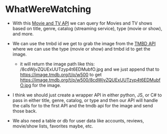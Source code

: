 # WhatWereWatching

 * With this [Movie and TV API](https://rapidapi.com/movie-of-the-night-movie-of-the-night-default/api/streaming-availability/playground/apiendpoint_14b2f4b9-8801-499a-bcb7-698e550f9253) we can query for Movies and TV shows based on title, genre, catalog (streaming service), type (movie or show), and more.

 * We can use the tmbd id we get to grab the image from the [TMBD API](https://developer.themoviedb.org/reference/discover-movie) where we can use the type (movie or show) and tmbd id to get the image.
   * it will return the image path like this: /8cdWjvZQUExUUTzyp4t6EDMubfO.jpg and we just append that to https://image.tmdb.org/t/p/w500 to get https://image.tmdb.org/t/p/w500/8cdWjvZQUExUUTzyp4t6EDMubfO.jpg for the image.

 * I think we should just create a wrapper API in either python, JS, or C# to pass in either title, genre, catalog, or type and then our API will handle the calls for to the first API and the tmdb api for the image and send those back.

 * We also need a table or db for user data like accounts, reviews, movie/show lists, favorites maybe, etc.
